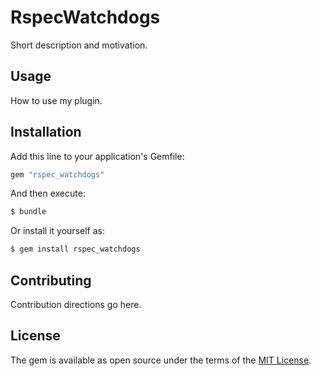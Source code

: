 # RspecWatchdogs
Short description and motivation.

## Usage
How to use my plugin.

## Installation
Add this line to your application's Gemfile:

```ruby
gem "rspec_watchdogs"
```

And then execute:
```bash
$ bundle
```

Or install it yourself as:
```bash
$ gem install rspec_watchdogs
```

## Contributing
Contribution directions go here.

## License
The gem is available as open source under the terms of the [MIT License](https://opensource.org/licenses/MIT).
